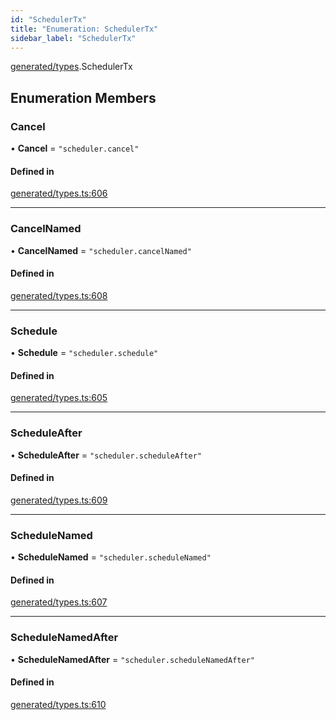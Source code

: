 ```yaml
---
id: "SchedulerTx"
title: "Enumeration: SchedulerTx"
sidebar_label: "SchedulerTx"
---
```


[generated/types](../../../../modules/Generated/Types/Types.md).SchedulerTx

## Enumeration Members

### Cancel

• **Cancel** = ``"scheduler.cancel"``

#### Defined in

[generated/types.ts:606](https://github.com/PolymeshAssociation/polymesh-sdk/blob/15be87e8/src/generated/types.ts#L606)

___

### CancelNamed

• **CancelNamed** = ``"scheduler.cancelNamed"``

#### Defined in

[generated/types.ts:608](https://github.com/PolymeshAssociation/polymesh-sdk/blob/15be87e8/src/generated/types.ts#L608)

___

### Schedule

• **Schedule** = ``"scheduler.schedule"``

#### Defined in

[generated/types.ts:605](https://github.com/PolymeshAssociation/polymesh-sdk/blob/15be87e8/src/generated/types.ts#L605)

___

### ScheduleAfter

• **ScheduleAfter** = ``"scheduler.scheduleAfter"``

#### Defined in

[generated/types.ts:609](https://github.com/PolymeshAssociation/polymesh-sdk/blob/15be87e8/src/generated/types.ts#L609)

___

### ScheduleNamed

• **ScheduleNamed** = ``"scheduler.scheduleNamed"``

#### Defined in

[generated/types.ts:607](https://github.com/PolymeshAssociation/polymesh-sdk/blob/15be87e8/src/generated/types.ts#L607)

___

### ScheduleNamedAfter

• **ScheduleNamedAfter** = ``"scheduler.scheduleNamedAfter"``

#### Defined in

[generated/types.ts:610](https://github.com/PolymeshAssociation/polymesh-sdk/blob/15be87e8/src/generated/types.ts#L610)

